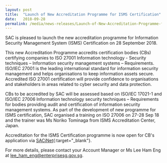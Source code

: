 ```yaml
---
layout: post
title:  "Launch of New Accreditation Programme for ISMS Certification"
date:   2018-09-28
permalink: /media/news-releases/Launch-of-New-Accreditation-Programme-for-ISMS-Certification
---
```


SAC is pleased to launch the new accreditation programme for Information Security Management System (ISMS) Certification on 28 September 2018.  
 
This new Accreditation Programme accredits certification bodies (CBs) certifying companies to ISO 27001 Information technology - Security techniques – Information security management systems – Requirements.  ISO/IEC 27001 is the leading international standard for information security management and helps organisations to keep information assets secure.  Accredited  ISO 27001 certification will provide confidence to organisations and stakeholders in areas related to cyber security and data protection. 
 
CBs to be accredited by SAC will be assessed based on ISO/IEC 17021-1 and ISO/IEC 27006 Information technology security techniques – Requirements for bodies providing audit and certification of information security management systems. As part of the development of new programme for ISMS certification, SAC organised a training on ISO 27006 on 27-28 Sep 18 and the trainer was Ms Noriko Tominaga from ISMS Accreditation Center, Japan.    

Accreditation for the ISMS Certification programme is now open for CB's application via [SACiNet](https://sacinet.enterprisesg.gov.sg/sac/forms/sacinet/sacinet-logon-external.form){:target="_blank"}. 
 
For more details, please contact your Account Manager or Ms Lee Ham Eng at <lee_ham_eng@enterprisesg.gov.sg>.
